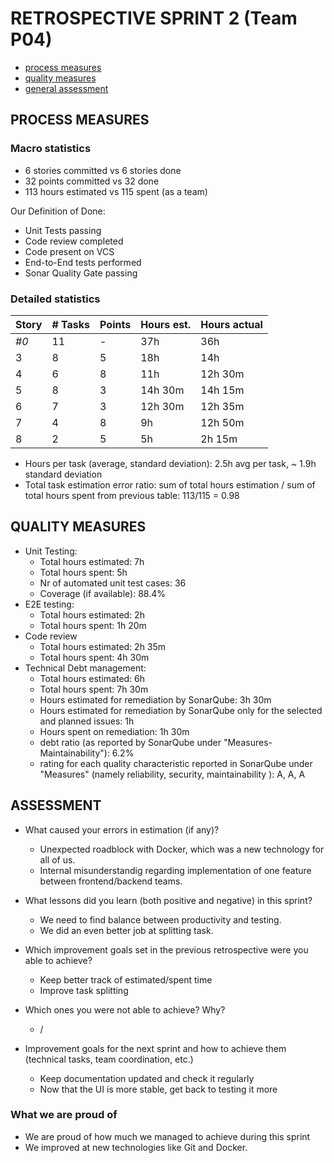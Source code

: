 # RETROSPECTIVE SPRINT 2 (Team P04)

- [process measures](#process-measures)
- [quality measures](#quality-measures)
- [general assessment](#assessment)

## PROCESS MEASURES

### Macro statistics

- 6 stories committed vs 6 stories done
- 32 points committed vs 32 done
- 113 hours estimated vs 115 spent (as a team)

Our Definition of Done:

- Unit Tests passing
- Code review completed
- Code present on VCS
- End-to-End tests performed
- Sonar Quality Gate passing

### Detailed statistics

| Story | # Tasks | Points | Hours est. | Hours actual |
| ----- | ------- | ------ | ---------- | ------------ |
| _#0_  | 11      | -      | 37h        | 36h          |
| 3     | 8       | 5      | 18h        | 14h          |
| 4     | 6       | 8      | 11h        | 12h 30m      |
| 5     | 8       | 3      | 14h 30m    | 14h 15m      |
| 6     | 7       | 3      | 12h 30m    | 12h 35m      |
| 7     | 4       | 8      | 9h         | 12h 50m      |
| 8     | 2       | 5      | 5h         | 2h 15m       |

- Hours per task (average, standard deviation): 2.5h avg per task, ~ 1.9h standard deviation
- Total task estimation error ratio: sum of total hours estimation / sum of total hours spent from previous table: 113/115 = 0.98

## QUALITY MEASURES

- Unit Testing:
  - Total hours estimated: 7h
  - Total hours spent: 5h
  - Nr of automated unit test cases: 36
  - Coverage (if available): 88.4%
- E2E testing:
  - Total hours estimated: 2h
  - Total hours spent: 1h 20m
- Code review
  - Total hours estimated: 2h 35m
  - Total hours spent: 4h 30m
- Technical Debt management:
  - Total hours estimated: 6h
  - Total hours spent: 7h 30m
  - Hours estimated for remediation by SonarQube: 3h 30m
  - Hours estimated for remediation by SonarQube only for the selected and planned issues: 1h
  - Hours spent on remediation: 1h 30m
  - debt ratio (as reported by SonarQube under "Measures-Maintainability"): 6.2%
  - rating for each quality characteristic reported in SonarQube under "Measures" (namely reliability, security, maintainability ): A, A, A

## ASSESSMENT

- What caused your errors in estimation (if any)?

  - Unexpected roadblock with Docker, which was a new technology for all of us.
  - Internal misunderstandig regarding implementation of one feature between frontend/backend teams.

- What lessons did you learn (both positive and negative) in this sprint?

  - We need to find balance between productivity and testing.
  - We did an even better job at splitting task.

- Which improvement goals set in the previous retrospective were you able to achieve?

  - Keep better track of estimated/spent time
  - Improve task splitting

- Which ones you were not able to achieve? Why?

  - /

- Improvement goals for the next sprint and how to achieve them (technical tasks, team coordination, etc.)
  - Keep documentation updated and check it regularly
  - Now that the UI is more stable, get back to testing it more

### What we are proud of

- We are proud of how much we managed to achieve during this sprint
- We improved at new technologies like Git and Docker.
